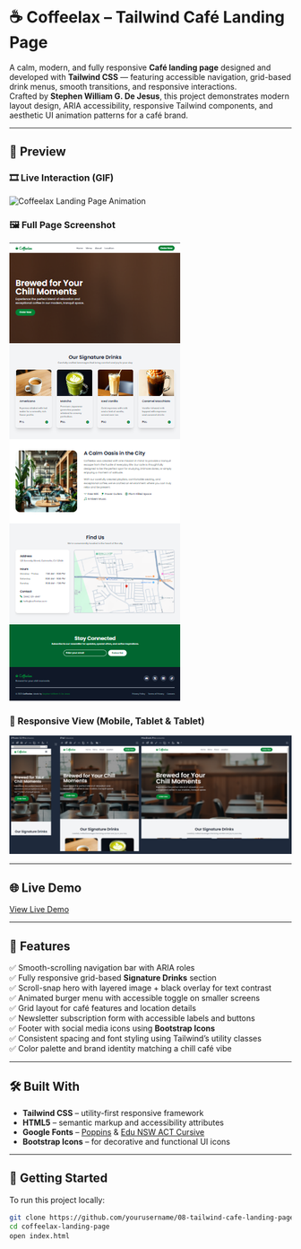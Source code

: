 # ☕ Coffeelax – Tailwind Café Landing Page

A calm, modern, and fully responsive **Café landing page** designed and developed with **Tailwind CSS** — featuring accessible navigation, grid-based drink menus, smooth transitions, and responsive interactions.  
Crafted by **Stephen William G. De Jesus**, this project demonstrates modern layout design, ARIA accessibility, responsive Tailwind components, and aesthetic UI animation patterns for a café brand.

---

## 📸 Preview  

### 🎞️ Live Interaction (GIF)  
![Coffeelax Landing Page Animation](images/demo.gif)

### 🖼️ Full Page Screenshot 
![Coffeelax Full Page](images/demo.png)

### 📱 Responsive View (Mobile, Tablet & Tablet)  
![Coffeelax Responsive Screens](images/demo2.png)

---

## 🌐 Live Demo  
[View Live Demo](https://bogiiiie.github.io/08-tailwind-cafe-landing-page/)

---

## 📁 Features

✅ Smooth-scrolling navigation bar with ARIA roles  
✅ Fully responsive grid-based **Signature Drinks** section  
✅ Scroll-snap hero with layered image + black overlay for text contrast  
✅ Animated burger menu with accessible toggle on smaller screens  
✅ Grid layout for café features and location details  
✅ Newsletter subscription form with accessible labels and buttons  
✅ Footer with social media icons using **Bootstrap Icons**  
✅ Consistent spacing and font styling using Tailwind’s utility classes  
✅ Color palette and brand identity matching a chill café vibe  

---

## 🛠️ Built With

- **Tailwind CSS** – utility-first responsive framework  
- **HTML5** – semantic markup and accessibility attributes  
- **Google Fonts** – [Poppins](https://fonts.google.com/specimen/Poppins) & [Edu NSW ACT Cursive](https://fonts.google.com/specimen/Edu+NSW+ACT+Cursive)  
- **Bootstrap Icons** – for decorative and functional UI icons  

---

## 🚀 Getting Started

To run this project locally:

```bash
git clone https://github.com/yourusername/08-tailwind-cafe-landing-page.git
cd coffeelax-landing-page
open index.html
